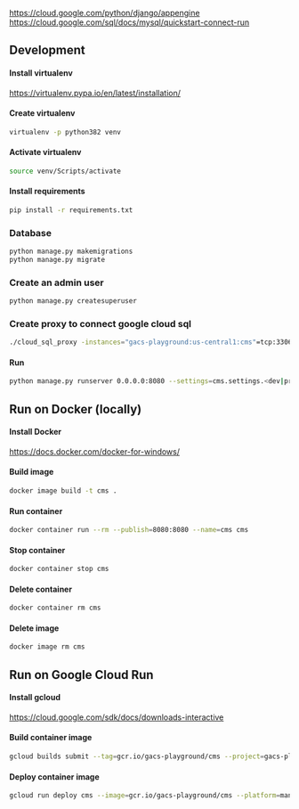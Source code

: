 https://cloud.google.com/python/django/appengine
https://cloud.google.com/sql/docs/mysql/quickstart-connect-run

## Development

#### Install virtualenv
https://virtualenv.pypa.io/en/latest/installation/

#### Create virtualenv
```bash
virtualenv -p python382 venv
```

#### Activate virtualenv
```bash
source venv/Scripts/activate
```

#### Install requirements
```bash
pip install -r requirements.txt
```

### Database
```bash
python manage.py makemigrations
python manage.py migrate
```

### Create an admin user
```bash
python manage.py createsuperuser
```

### Create proxy to connect google cloud sql
```bash
./cloud_sql_proxy -instances="gacs-playground:us-central1:cms"=tcp:3306
```

#### Run
```bash
python manage.py runserver 0.0.0.0:8080 --settings=cms.settings.<dev|production>
```


## Run on Docker (locally)

#### Install Docker
https://docs.docker.com/docker-for-windows/

#### Build image

```bash
docker image build -t cms .
```

#### Run container

```bash
docker container run --rm --publish=8080:8080 --name=cms cms
```

#### Stop container

```bash
docker container stop cms
```

#### Delete container

```bash
docker container rm cms
```

#### Delete image

```bash
docker image rm cms
```


## Run on Google Cloud Run

#### Install gcloud
https://cloud.google.com/sdk/docs/downloads-interactive

#### Build container image

```bash
gcloud builds submit --tag=gcr.io/gacs-playground/cms --project=gacs-playground
```

#### Deploy container image

```bash
gcloud run deploy cms --image=gcr.io/gacs-playground/cms --platform=managed --region=us-central1 --revision-suffix=v1 --allow-unauthenticated --set-cloudsql-instances gacs-playground:us-central1:cms --project=gacs-playground
```